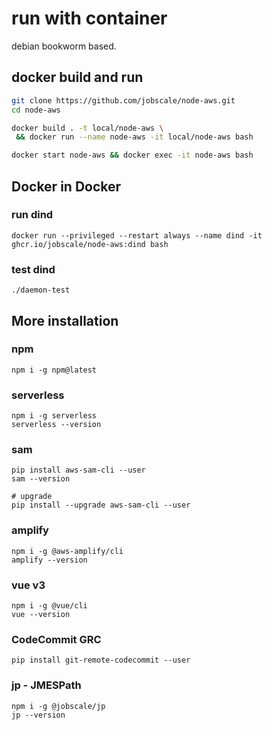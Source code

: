 # run with container

debian bookworm based.

## docker build and run

```bash
git clone https://github.com/jobscale/node-aws.git
cd node-aws

docker build . -t local/node-aws \
 && docker run --name node-aws -it local/node-aws bash

docker start node-aws && docker exec -it node-aws bash
```

## Docker in Docker

### run dind

```
docker run --privileged --restart always --name dind -it ghcr.io/jobscale/node-aws:dind bash
```

### test dind

```
./daemon-test
```

## More installation

### npm

```
npm i -g npm@latest
```

### serverless

```
npm i -g serverless
serverless --version
```

### sam

```
pip install aws-sam-cli --user
sam --version

# upgrade
pip install --upgrade aws-sam-cli --user
```

### amplify

```
npm i -g @aws-amplify/cli
amplify --version
```

### vue v3

```
npm i -g @vue/cli
vue --version
```

### CodeCommit GRC

```
pip install git-remote-codecommit --user
```

### jp - JMESPath

```
npm i -g @jobscale/jp
jp --version
```
